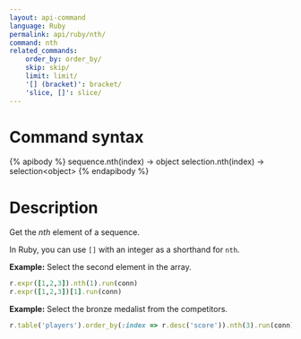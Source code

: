 ```yaml
---
layout: api-command
language: Ruby
permalink: api/ruby/nth/
command: nth
related_commands:
    order_by: order_by/
    skip: skip/
    limit: limit/
    '[] (bracket)': bracket/
    'slice, []': slice/
---
```


# Command syntax #

{% apibody %}
sequence.nth(index) &rarr; object
selection.nth(index) &rarr; selection&lt;object&gt;
{% endapibody %}

# Description #

Get the *nth* element of a sequence.

In Ruby, you can use `[]` with an integer as a shorthand for `nth`.

__Example:__ Select the second element in the array.

```rb
r.expr([1,2,3]).nth(1).run(conn)
r.expr([1,2,3])[1].run(conn)
```

**Example:** Select the bronze medalist from the competitors.

```rb
r.table('players').order_by(:index => r.desc('score')).nth(3).run(conn)
```
